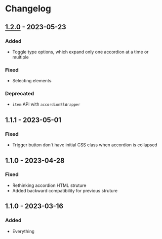 # Changelog

## [1.2.0] - 2023-05-23

### Added

- Toggle type options, which expand only one accordion at a time or multiple

### Fixed

- Selecting elements

### Deprecated

- ``item`` API with ``accordionElWrapper``


## 1.1.1 - 2023-05-01

### Fixed

- Trigger button don't have initial CSS class when accordion is collapsed


## 1.1.0 - 2023-04-28

### Fixed

- Rethinking accordion HTML struture
- Added backward compatibility for previous struture


## 1.1.0 - 2023-03-16

### Added

- Everything


[1.2.0]: https://github.com/abhy12/JS-Components/compare/v1.1.1...v1.2.0
